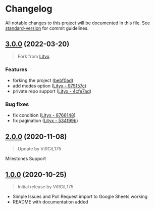 # Changelog

All notable changes to this project will be documented in this file. See [standard-version](https://github.com/conventional-changelog/standard-version) for commit guidelines.

## [3.0.0](https://github.com/noelmace/spreadsheet-sync/compare/v2.0.0...v3.0.0) (2022-03-20)

> Fork from [Lityx](https://github.com/Lityx/github-project-issue-to-sheets).

### Features

- forking the project ([bebf0ad](https://github.com/noelmace/spreadsheet-sync/commit/bebf0ad178d229062ae493063bf60da391b5b33e))
- add modes option ([Lityx - 975157c](https://github.com/Lityx/github-project-issue-to-sheets/commit/975157cf355e59d3cdc1ee12546b38744e6a10fc))
- private repo support ([Lityx - 4cfe7ad](https://github.com/Lityx/github-project-issue-to-sheets/commit/4cfe7adc38271fd26269456a274271fc9d069601))

### Bug fixes

- fix condition ([Lityx - 8766148](https://github.com/Lityx/github-project-issue-to-sheets/commit/87661485dfba2eb6da3ca8e012b181841774a419))
- fix pagination ([Lityx - 534f99b](https://github.com/Lityx/github-project-issue-to-sheets/commit/534f99b071f67cc1342fe9904f8b4c88c8c5e061))

## [2.0.0](https://github.com/ViRGiL175/github-project-issue-to-sheets/releases/tag/v2.0.0) (2020-11-08)

> Update by ViRGiL175

Milestones Support

## [1.0.0](https://github.com/ViRGiL175/github-project-issue-to-sheets/releases/tag/v1.0.0) (2020-10-25)

> Initial release by ViRGiL175

- Simple Issues and Pull Request import to Google Sheets working
- README with documentation added
